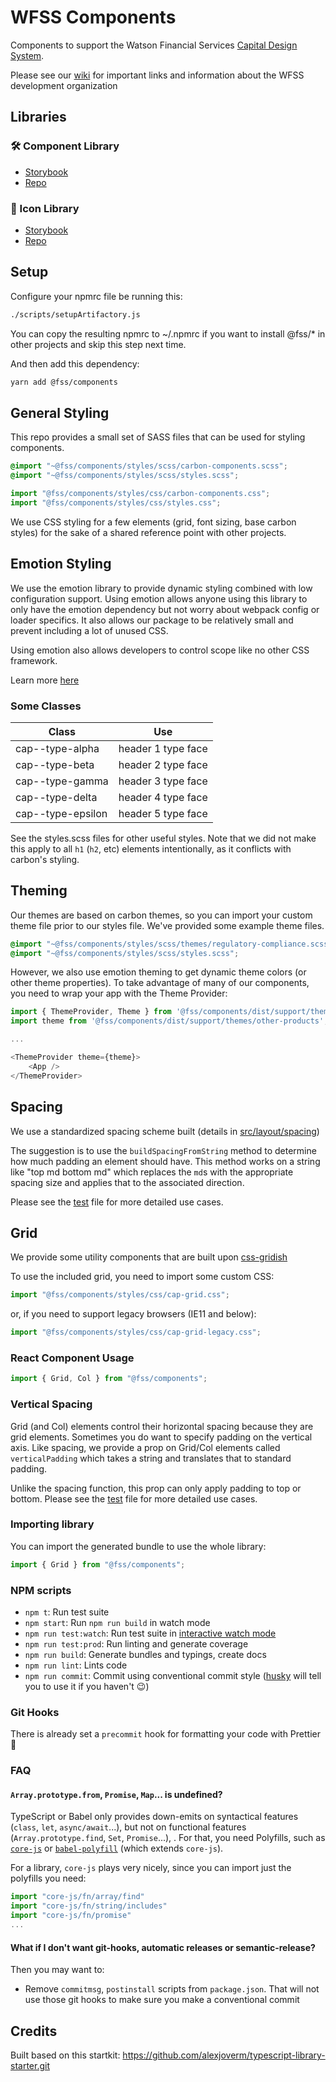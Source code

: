 # WFSS Components

Components to support the Watson Financial Services [Capital Design System](https://ibm.biz/capital-design-system).

Please see our [wiki](https://github.ibm.com/watson-finance/wfss-components/wiki) for important links and information about the WFSS development organization

## Libraries

### 🛠 Component Library

- [Storybook](https://pages.github.ibm.com/watson-finance/wfss-components/)
- [Repo](https://github.ibm.com/watson-finance/wfss-components/)

### 😬 Icon Library

- [Storybook](https://pages.github.ibm.com/watson-finance/wfss-icons/)
- [Repo](https://github.ibm.com/watson-finance/wfss-icons/#/)

## Setup

Configure your npmrc file be running this:

```sh
./scripts/setupArtifactory.js
```

You can copy the resulting npmrc to ~/.npmrc if you want to install @fss/\* in other projects and skip this step next time.

And then add this dependency:

```sh
yarn add @fss/components
```

## General Styling

This repo provides a small set of SASS files that can be used for styling components.

```scss
@import "~@fss/components/styles/scss/carbon-components.scss";
@import "~@fss/components/styles/scss/styles.scss";
```

```js
import "@fss/components/styles/css/carbon-components.css";
import "@fss/components/styles/css/styles.css";
```

We use CSS styling for a few elements (grid, font sizing, base carbon styles) for the sake of a shared reference point with
other projects.

## Emotion Styling

We use the emotion library to provide dynamic styling combined with low configuration support. Using emotion allows anyone using
this library to only have the emotion dependency but not worry about webpack config or loader specifics. It also allows our
package to be relatively small and prevent including a lot of unused CSS.

Using emotion also allows developers to control scope like no other CSS framework.

Learn more [here](https://emotion.sh)

### Some Classes

| Class             | Use                |
| ----------------- | ------------------ |
| cap--type-alpha   | header 1 type face |
| cap--type-beta    | header 2 type face |
| cap--type-gamma   | header 3 type face |
| cap--type-delta   | header 4 type face |
| cap--type-epsilon | header 5 type face |

See the styles.scss files for other useful styles. Note that we did not make this apply to all `h1` (`h2`, etc) elements intentionally, as it conflicts with carbon's styling.

## Theming

Our themes are based on carbon themes, so you can import your custom theme file prior to our styles file. We've provided some example theme files.

```scss
@import "~@fss/components/styles/scss/themes/regulatory-compliance.scss";
@import "~@fss/components/styles/scss/styles.scss";
```

However, we also use emotion theming to get dynamic theme colors (or other theme properties). To take advantage of many of our components,
you need to wrap your app with the Theme Provider:

```js
import { ThemeProvider, Theme } from '@fss/components/dist/support/theme';
import theme from '@fss/components/dist/support/themes/other-products';

...

<ThemeProvider theme={theme}>
    <App />
</ThemeProvider>
```

## Spacing

We use a standardized spacing scheme built (details in [src/layout/spacing](https://github.ibm.com/watson-finance/wfss-components/blob/master/src/layout/spacing.ts))

The suggestion is to use the `buildSpacingFromString` method to determine how much padding an element should have. This method works on a string
like "top md bottom md" which replaces the `md`s with the appropriate spacing size and applies that to the associated direction.

Please see the [test](https://github.ibm.com/watson-finance/wfss-components/blob/master/src/layout/spacing.test.ts) file for more detailed use cases.

## Grid

We provide some utility components that are built upon [css-gridish](https://github.com/IBM/css-gridish)

To use the included grid, you need to import some custom CSS:

```js
import "@fss/components/styles/css/cap-grid.css";
```

or, if you need to support legacy browsers (IE11 and below):

```js
import "@fss/components/styles/css/cap-grid-legacy.css";
```

### React Component Usage

```js
import { Grid, Col } from "@fss/components";
```

### Vertical Spacing

Grid (and Col) elements control their horizontal spacing because they are grid elements. Sometimes you do want to specify padding on the vertical axis.
Like spacing, we provide a prop on Grid/Col elements called `verticalPadding` which takes a string and translates that to standard padding.

Unlike the spacing function, this prop can only apply padding to top or bottom. Please see the [test](https://github.ibm.com/watson-finance/wfss-components/blob/master/src/layout/grid.test.ts) file for more detailed use cases.

### Importing library

You can import the generated bundle to use the whole library:

```javascript
import { Grid } from "@fss/components";
```

### NPM scripts

- `npm t`: Run test suite
- `npm start`: Run `npm run build` in watch mode
- `npm run test:watch`: Run test suite in [interactive watch mode](http://facebook.github.io/jest/docs/cli.html#watch)
- `npm run test:prod`: Run linting and generate coverage
- `npm run build`: Generate bundles and typings, create docs
- `npm run lint`: Lints code
- `npm run commit`: Commit using conventional commit style ([husky](https://github.com/typicode/husky) will tell you to use it if you haven't :wink:)

### Git Hooks

There is already set a `precommit` hook for formatting your code with Prettier :nail_care:

### FAQ

#### `Array.prototype.from`, `Promise`, `Map`... is undefined?

TypeScript or Babel only provides down-emits on syntactical features (`class`, `let`, `async/await`...), but not on functional features (`Array.prototype.find`, `Set`, `Promise`...), . For that, you need Polyfills, such as [`core-js`](https://github.com/zloirock/core-js) or [`babel-polyfill`](https://babeljs.io/docs/usage/polyfill/) (which extends `core-js`).

For a library, `core-js` plays very nicely, since you can import just the polyfills you need:

```javascript
import "core-js/fn/array/find"
import "core-js/fn/string/includes"
import "core-js/fn/promise"
...
```

#### What if I don't want git-hooks, automatic releases or semantic-release?

Then you may want to:

- Remove `commitmsg`, `postinstall` scripts from `package.json`. That will not use those git hooks to make sure you make a conventional commit

## Credits

Built based on this startkit: https://github.com/alexjoverm/typescript-library-starter.git
